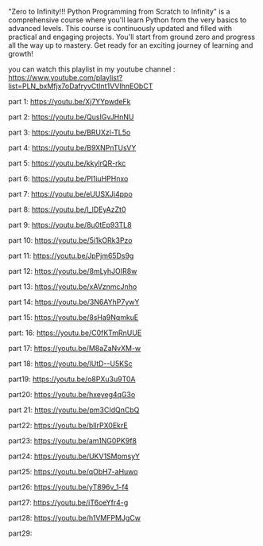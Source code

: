 "Zero to Infinity!!! Python Programming from Scratch to Infinity" is a comprehensive course where you'll learn Python from the very basics to advanced levels. This course is continuously updated and filled with practical and engaging projects. You'll start from ground zero and progress all the way up to mastery. Get ready for an exciting journey of learning and growth!

you can watch this playlist in my youtube channel : https://www.youtube.com/playlist?list=PLN_bxMfjx7oDafryvCtInt1VVIhnEObCT

part 1: https://youtu.be/Xj7YYpwdeFk

part 2: https://youtu.be/QusIGvJHnNU

part 3: https://youtu.be/BRUXzl-TL5o

part 4: https://youtu.be/B9XNPnTUsVY

part 5: https://youtu.be/kkylrQR-rkc

part 6: https://youtu.be/Pl1iuHPHnxo

part 7: https://youtu.be/eUUSXJj4ppo

part 8: https://youtu.be/I_lDEyAzZt0

part 9: https://youtu.be/8u0tEp93TL8

part 10: https://youtu.be/5i1kORk3Pzo

part 11: https://youtu.be/JpPjm65Ds9g

part 12: https://youtu.be/8mLyhJOIR8w

part 13: https://youtu.be/xAVznmcJnho

part 14: https://youtu.be/3N6AYhP7ywY

part 15: https://youtu.be/8sHa9NqmkuE

part: 16: https://youtu.be/C0fKTmRnUUE

part 17: https://youtu.be/M8aZaNvXM-w

part 18: https://youtu.be/lUtD--U5KSc

part19: https://youtu.be/o8PXu3u9T0A

part20: https://youtu.be/hxeyeg4qG3o

part 21: https://youtu.be/pm3CIdQnCbQ

part22: https://youtu.be/blIrPX0EkrE

part23: https://youtu.be/am1NG0PK9f8

part24: https://youtu.be/UKV1SMpmsyY

part25: https://youtu.be/qObH7-aHuwo

part26: https://youtu.be/yT896v_1-f4

part27: https://youtu.be/iT6oeYfr4-g

part28: https://youtu.be/h1VMFPMJgCw

part29:




































